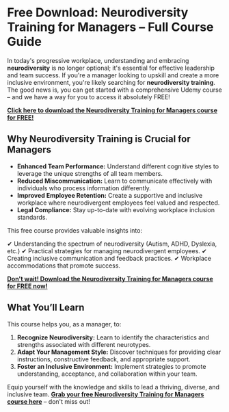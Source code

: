 # Free Download: Neurodiversity Training for Managers – Full Course Guide

In today's progressive workplace, understanding and embracing **neurodiversity** is no longer optional; it's essential for effective leadership and team success. If you're a manager looking to upskill and create a more inclusive environment, you're likely searching for **neurodiversity training**. The good news is, you can get started with a comprehensive Udemy course – and we have a way for you to access it absolutely FREE!

[**Click here to download the Neurodiversity Training for Managers course for FREE!**](https://udemywork.com/neurodiversity-training-for-managers)

## Why Neurodiversity Training is Crucial for Managers

*   **Enhanced Team Performance:** Understand different cognitive styles to leverage the unique strengths of all team members.
*   **Reduced Miscommunication:** Learn to communicate effectively with individuals who process information differently.
*   **Improved Employee Retention:** Create a supportive and inclusive workplace where neurodivergent employees feel valued and respected.
*   **Legal Compliance:** Stay up-to-date with evolving workplace inclusion standards.

This free course provides valuable insights into:

✔ Understanding the spectrum of neurodiversity (Autism, ADHD, Dyslexia, etc.)
✔ Practical strategies for managing neurodivergent employees.
✔ Creating inclusive communication and feedback practices.
✔ Workplace accommodations that promote success.

[**Don't wait! Download the Neurodiversity Training for Managers course for FREE now!**](https://udemywork.com/neurodiversity-training-for-managers)

## What You’ll Learn

This course helps you, as a manager, to:

1.  **Recognize Neurodiversity:** Learn to identify the characteristics and strengths associated with different neurotypes.
2.  **Adapt Your Management Style:** Discover techniques for providing clear instructions, constructive feedback, and appropriate support.
3.  **Foster an Inclusive Environment:** Implement strategies to promote understanding, acceptance, and collaboration within your team.

Equip yourself with the knowledge and skills to lead a thriving, diverse, and inclusive team. **[Grab your free Neurodiversity Training for Managers course here](https://udemywork.com/neurodiversity-training-for-managers)** – don't miss out!
